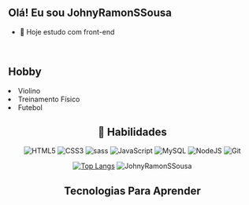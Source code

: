 ## Olá! Eu sou JohnyRamonSSousa

- 🔭 Hoje estudo com front-end




<div style="display: inline_block"><br>
 
  
   	
</div>
  
  <div align="left">
  <h2> Hobby</h2>
    <li>Violino</li>
    <li>Treinamento Físico</li>
    <li>Futebol</li>
</div>
  
  
  <div align="center">
    <h2>📑 Habilidades</h2>
    <p align="center">
      <img alt="HTML5" src="https://img.shields.io/badge/html5-%23E34F26.svg?style=for-the-badge&logo=html5&logoColor=white"/>
      <img alt="CSS3" src="https://img.shields.io/badge/css3-%231572B6.svg?style=for-the-badge&logo=css3&logoColor=white"/>
      <img alt="sass" src="https://img.shields.io/badge/Sass-CC6699?style=for-the-badge&logo=sass&logoColor=white"/>
      <img alt="JavaScript" src="https://img.shields.io/badge/javascript-%23323330.svg?style=for-the-badge&logo=javascript&logoColor=%23F7DF1E"/>
      <img alt="MySQL" src="https://img.shields.io/badge/mysql-%2300f.svg?style=for-the-badge&logo=mysql&logoColor=white"/>
      <img alt="NodeJS" src="https://img.shields.io/badge/node.js-%2343853D.svg?style=for-the-badge&logo=node-dot-js&logoColor=white"/>
      <img alt="Git" src="https://img.shields.io/badge/git-%23F05033.svg?style=for-the-badge&logo=git&logoColor=white"/> 
     </p>
 
 [![Top Langs](https://github-readme-stats.vercel.app/api/top-langs/?username=JohnyRamonSSousa)](https://github.com/JohnyRamonSSousa/github-readme-stats)
![JohnyRamonSSousa](https://github-readme-stats.vercel.app/api?username=JohnyRamonSSousa&show_icons=true&theme=default)
  
 
 <h2>Tecnologias Para Aprender<h2>
    
   
</div>

